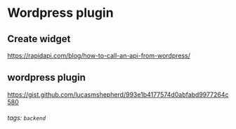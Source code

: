 # Wordpress plugin

## Create widget
https://rapidapi.com/blog/how-to-call-an-api-from-wordpress/

## wordpress plugin
https://gist.github.com/lucasmshepherd/993e1b4177574d0abfabd9977264c580

###### tags: `backend`